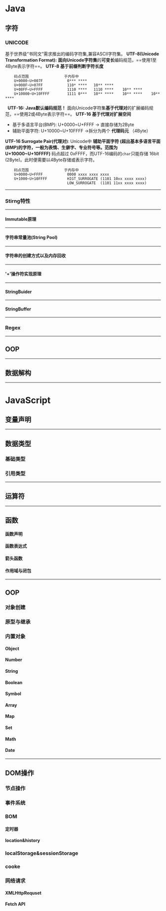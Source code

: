 # Java 
## 字符
### UNICODE
基于世界级“书同文”需求推出的编码字符集,兼容ASCII字符集。
**UTF-8(Unicode Transformation Format):** **面向Unicode字符集**的**可变长**编码规范，==使用1至4Byte表示字符==。
**UTF-8 基于前缀判断字符长度**
```
    码点范围                于内存中
    U+0000~U+007F           0*** ****
    U+008F~U+07FF           110* ****   10** ****  
    U+08FF~U+FFFF           1110 ****   1110 ****    10** ****
    U+10000~U+10FFFF        1111 0***   10** ****    10** ****    10** ****   
```
&nbsp;
**UTF-16:** **Java默认编码规范！** 面向Unicode字符集**基于代理对**的扩展编码规范，==使用2或4Byte表示字符==。
**UTF-16 基于代理对扩展空间**
* 基于多语言平台(BMP): U+0000~U+FFFF -> 直接存储为2Byte
* 辅助平面字符: U+10000~U+10FFFF ->拆分为两个 **代理码元** （4Byte）
  
**UTF-16 Surrogate Pair(代理对)**: Unicode中 **辅助平面字符 (超出基本多语言平面(BMP)的字符，一般为表情、生僻字、专业符号等。范围为 U+10000~U+10FFFF)** 码点超过 0xFFFF，而UTF-16编码的`char`只能存储 16bit (2Byte)。此时便需要以4Byte存储或表示字符。
```
    码点范围                于内存中
    U+0000~U+FFFF           0000 xxxx xxxx xxxx
    U+1000~U+10FFFF         HIGT_SURROGATE (1101 10xx xxxx xxxx)
                            LOW_SURROGATE  (1101 11xx xxxx xxxx)
```


---
### Stirng特性
---
#### Immutable原理
---
#### 字符串常量池(String Pool)
---
#### 字符串的创建方式以及内存回收
---
#### '+'操作符实现原理
---
#### StringBuider
---
#### StringBuffer
---
### Regex
--- 
## OOP
---
## 数据解构
---
# JavaScript
## 变量声明
---
## 数据类型
### 基础类型
### 引用类型
---
## 运算符
---
## 函数
#### 函数声明
#### 函数表达式
#### 箭头函数
#### 作用域与闭包
---
## OOP
### 对象创建
### 原型与继承
### 内置对象
#### Object
#### Number
#### String
#### Boolean
#### Symbol
#### Array
#### Map
#### Set
#### Math
#### Date
---
## DOM操作
### 节点操作
### 事件系统
### BOM
#### 定时器
#### location&history
### localStorage&sessionStorage
### cooke
### 网络请求
#### XMLHttpRequset
#### Fetch API